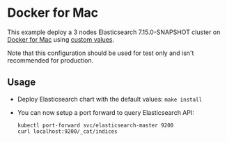 # Docker for Mac

This example deploy a 3 nodes Elasticsearch 7.15.0-SNAPSHOT cluster on [Docker for Mac][]
using [custom values][].

Note that this configuration should be used for test only and isn't recommended
for production.


## Usage

* Deploy Elasticsearch chart with the default values: `make install`

* You can now setup a port forward to query Elasticsearch API:

  ```
  kubectl port-forward svc/elasticsearch-master 9200
  curl localhost:9200/_cat/indices
  ```


[custom values]: https://github.com/elastic/helm-charts/tree/7.x/elasticsearch/examples/docker-for-mac/values.yaml
[docker for mac]: https://docs.docker.com/docker-for-mac/kubernetes/
